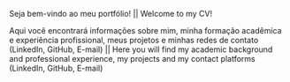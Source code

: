 Seja bem-vindo ao meu portfólio! || Welcome to my CV!

Aqui você encontrará informações sobre mim, minha formação acadêmica e experiência profissional, meus projetos e minhas redes de contato (LinkedIn, GitHub, E-mail) || Here you will find my academic background and professional experience, my projects and my contact platforms (LinkedIn, GitHub, E-mail)